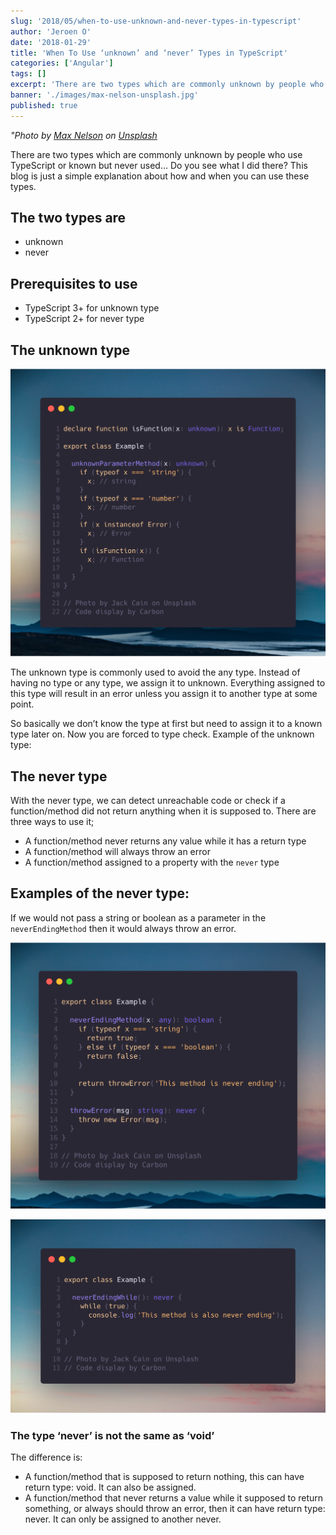 ```yaml
---
slug: '2018/05/when-to-use-unknown-and-never-types-in-typescript'
author: 'Jeroen O'
date: '2018-01-29'
title: 'When To Use ‘unknown’ and ‘never’ Types in TypeScript'
categories: ['Angular']
tags: []
excerpt: 'There are two types which are commonly unknown by people who use TypeScript or known but never used… Do you see what I did there? This blog is just a simple explanation about how and when you can use these types.'
banner: './images/max-nelson-unsplash.jpg'
published: true
---
```


_"Photo by [Max Nelson](https://unsplash.com/@maxcodes?utm_source=medium&utm_medium=referral) on [Unsplash](https://unsplash.com/?utm_source=medium&utm_medium=referral)_

There are two types which are commonly unknown by people who use TypeScript or known but never used… Do you see what I did there? This blog is just a simple explanation about how and when you can use these types.

## The two types are

- unknown
- never

## Prerequisites to use

- TypeScript 3+ for unknown type
- TypeScript 2+ for never type

## The unknown type

![](./images/typescript-unknown-type.png)

The unknown type is commonly used to avoid the any type. Instead of having no type or any type, we assign it to unknown. Everything assigned to this type will result in an error unless you assign it to another type at some point.

So basically we don’t know the type at first but need to assign it to a known type later on. Now you are forced to type check.
Example of the unknown type:

## The never type

With the never type, we can detect unreachable code or check if a function/method did not return anything when it is supposed to. There are three ways to use it;

- A function/method never returns any value while it has a return type
- A function/method will always throw an error
- A function/method assigned to a property with the `never` type

## Examples of the never type:

If we would not pass a string or boolean as a parameter in the `neverEndingMethod` then it would always throw an error.

![](./images/typescript-never-type.png)

![](./images/typescript-never-type-2.png)

### The type ‘never’ is not the same as ‘void’

The difference is:

- A function/method that is supposed to return nothing, this can have return type: void. It can also be assigned.
- A function/method that never returns a value while it supposed to return something, or always should throw an error, then it can have return type: never. It can only be assigned to another never.
